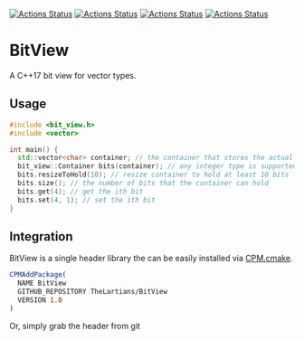 [![Actions Status](https://github.com/TheLartians/BitView/workflows/MacOS/badge.svg)](https://github.com/TheLartians/CPM.cmake/actions)
[![Actions Status](https://github.com/TheLartians/BitView/workflows/Windows/badge.svg)](https://github.com/TheLartians/CPM.cmake/actions)
[![Actions Status](https://github.com/TheLartians/BitView/workflows/Ubuntu/badge.svg)](https://github.com/TheLartians/CPM.cmake/actions)
[![Actions Status](https://github.com/TheLartians/BitView/workflows/Style/badge.svg)](https://github.com/TheLartians/CPM.cmake/actions)

# BitView

A C++17 bit view for vector types.

## Usage

```cpp
#include <bit_view.h>
#include <vector>

int main() {
  std::vector<char> container; // the container that stores the actual data
  bit_view::Container bits(container); // any integer type is supported
  bits.resizeToHold(10); // resize container to hold at least 10 bits
  bits.size(); // the number of bits that the container can hold
  bits.get(4); // get the ith bit
  bits.set(4, 1); // set the ith bit
}
```

## Integration

BitView is a single header library the can be easily installed via [CPM.cmake](https://github.com/TheLartians/CPM.cmake).

```cmake
CPMAddPackage(
  NAME BitView
  GITHUB_REPOSITORY TheLartians/BitView
  VERSION 1.0
)
```

Or, simply grab the header from git